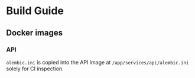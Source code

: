 # Build Guide

## Docker images

### API

`alembic.ini` is copied into the API image at `/app/services/api/alembic.ini` solely for CI inspection.
